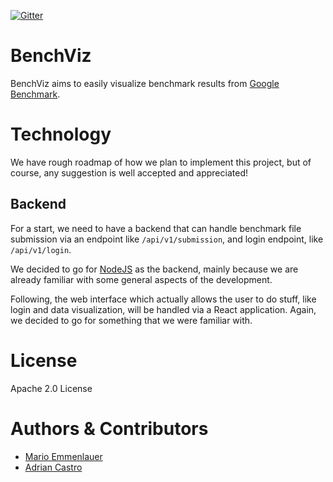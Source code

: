 [![Gitter](https://badges.gitter.im/BioDataAnalysis/benchviz.svg)](https://gitter.im/BioDataAnalysis/benchviz?utm_source=badge&utm_medium=badge&utm_campaign=pr-badge&utm_content=badge)

# BenchViz

BenchViz aims to easily visualize benchmark results from [Google Benchmark](https://github.com/google/benchmark).

# Technology

We have rough roadmap of how we plan to implement this project, but of course, any suggestion is well accepted and appreciated!

## Backend

For a start, we need to have a backend that can handle benchmark file submission via an endpoint like `/api/v1/submission`, and login endpoint, like `/api/v1/login`.

We decided to go for [NodeJS](https://github.com/nodejs/node) as the backend, mainly because we are already familiar with some general aspects of the development.

Following, the web interface which actually allows the user to do stuff, like login and data visualization, will be handled via a React application. Again, we decided to go for something that we were familiar with.

# License

Apache 2.0 License

# Authors & Contributors

- [Mario Emmenlauer](https://github.com/memmenlau)
- [Adrian Castro](https://github.com/IAL32)
